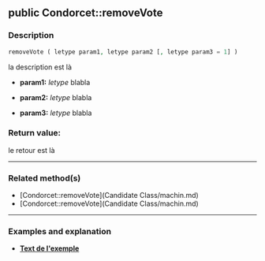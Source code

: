 ## public Condorcet::removeVote

### Description    

```php
removeVote ( letype param1, letype param2 [, letype param3 = 1] )
```

la description
est là    
- **param1:** *letype* blabla

- **param2:** *letype* blabla

- **param3:** *letype* blabla



### Return value:   

le retour
est là


---------------------------------------

### Related method(s)      

* [Condorcet::removeVote](Candidate Class/machin.md)    
* [Condorcet::removeVote](Candidate Class/machin.md)    

---------------------------------------

### Examples and explanation

* **[Text de l'exemple](link)**    

